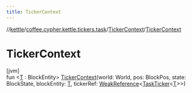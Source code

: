```yaml
---
title: TickerContext
---
```

//[kettle](../../../index.html)/[coffee.cypher.kettle.tickers.task](../index.html)/[TickerContext](index.html)/[TickerContext](-ticker-context.html)



# TickerContext



[jvm]\
fun &lt;[T](index.html) : BlockEntity&gt; [TickerContext](-ticker-context.html)(world: World, pos: BlockPos, state: BlockState, blockEntity: [T](index.html), tickerRef: [WeakReference](https://docs.oracle.com/en/java/javase/17/docs/api/java.base/java/lang/ref/WeakReference.html)&lt;[TaskTicker](../-task-ticker/index.html)&lt;[T](index.html)&gt;&gt;)




